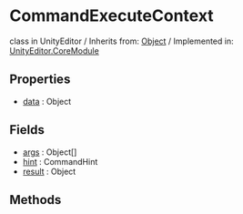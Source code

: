 # CommandExecuteContext
class in UnityEditor
 / Inherits from: <a href="https://docs.unity3d.com/6000.0/Documentation/ScriptReference/Object.html" target="_blank">Object</a> / Implemented in: <a href="https://docs.unity3d.com/6000.0/Documentation/ScriptReference/UnityEditor.CoreModule.html" target="_blank">UnityEditor.CoreModule</a>
## Properties
- <a href="https://docs.unity3d.com/6000.0/Documentation/ScriptReference/CommandExecuteContext-data.html" target="_blank">data</a> : Object
## Fields
- <a href="https://docs.unity3d.com/6000.0/Documentation/ScriptReference/CommandExecuteContext-args.html" target="_blank">args</a> : Object[]
- <a href="https://docs.unity3d.com/6000.0/Documentation/ScriptReference/CommandExecuteContext-hint.html" target="_blank">hint</a> : CommandHint
- <a href="https://docs.unity3d.com/6000.0/Documentation/ScriptReference/CommandExecuteContext-result.html" target="_blank">result</a> : Object
## Methods

